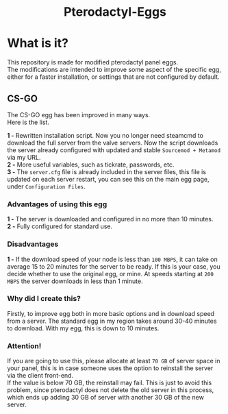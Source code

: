 <h1 align="center">
  Pterodactyl-Eggs
</h1>

# What is it?

This repository is made for modified pterodactyl panel eggs.<br>
The modifications are intended to improve some aspect of the specific egg, either for a faster installation, or settings that are not configured by default.

## CS-GO

The CS-GO egg has been improved in many ways.<br>
Here is the list.

**1 -** Rewritten installation script.
Now you no longer need steamcmd to download the full server from the valve servers. Now the script downloads the server already configured with updated and stable `Sourcemod + Metamod` via my URL.<br>
**2 -** More useful variables, such as tickrate, passwords, etc.<br>
**3 -** The `server.cfg` file is already included in the server files, this file is updated on each server restart, you can see this on the main egg page, under `Configuration Files`.<br>

### Advantages of using this egg

**1 -** The server is downloaded and configured in no more than 10 minutes.<br>
**2 -** Fully configured for standard use.

### Disadvantages

**1 -** If the download speed of your node is less than `100 MBPS`, it can take on average 15 to 20 minutes for the server to be ready. If this is your case, you decide whether to use the original egg, or mine. At speeds starting at `200 MBPS` the server downloads in less than 1 minute.<br>

### Why did I create this?

Firstly, to improve egg both in more basic options and in download speed from a server.
The standard egg in my region takes around 30-40 minutes to download.
With my egg, this is down to 10 minutes.

### Attention!

If you are going to use this, please allocate at least `70 GB` of server space in your panel, this is in case someone uses the option to reinstall the server via the client front-end.<br>
If the value is below 70 GB, the reinstall may fail.
This is just to avoid this problem, since pterodactyl does not delete the old server in this process, which ends up adding 30 GB of server with another 30 GB of the new server.




